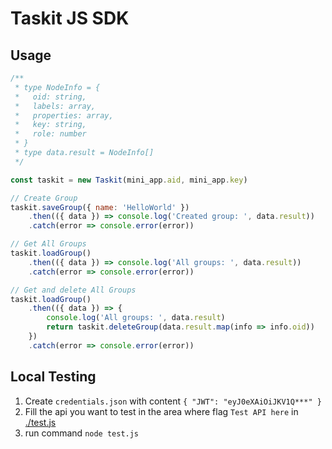 Taskit JS SDK
======

## Usage

```js
/**
 * type NodeInfo = {
 *   oid: string,
 *   labels: array,
 *   properties: array,
 *   key: string,
 *   role: number
 * }
 * type data.result = NodeInfo[]
 */

const taskit = new Taskit(mini_app.aid, mini_app.key)

// Create Group
taskit.saveGroup({ name: 'HelloWorld' })
    .then(({ data }) => console.log('Created group: ', data.result))
    .catch(error => console.error(error))

// Get All Groups
taskit.loadGroup()
    .then(({ data }) => console.log('All groups: ', data.result))
    .catch(error => console.error(error))

// Get and delete All Groups
taskit.loadGroup()
    .then(({ data }) => {
        console.log('All groups: ', data.result)
        return taskit.deleteGroup(data.result.map(info => info.oid))
    })
    .catch(error => console.error(error))
```

## Local Testing

1. Create `credentials.json` with content `{ "JWT": "eyJ0eXAiOiJKV1Q***" }`
2. Fill the api you want to test in the area where flag `Test API here` in [./test.js](./test.js)
3. run command `node test.js`
